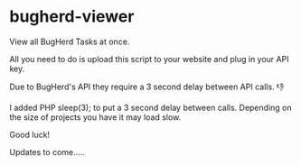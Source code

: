 # bugherd-viewer
View all BugHerd Tasks at once.


All you need to do is upload this script to your website and plug in your API key.

Due to BugHerd's API they require a 3 second delay between API calls. :-1:

I added PHP sleep(3); to put a 3 second delay between calls.
Depending on the size of projects you have it may load slow.

Good luck!


Updates to come.....
